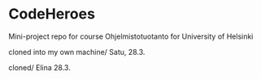 # CodeHeroes

Mini-project repo for course Ohjelmistotuotanto for University of Helsinki

cloned into my own machine/ Satu, 28.3.

cloned/ Elina 28.3.

